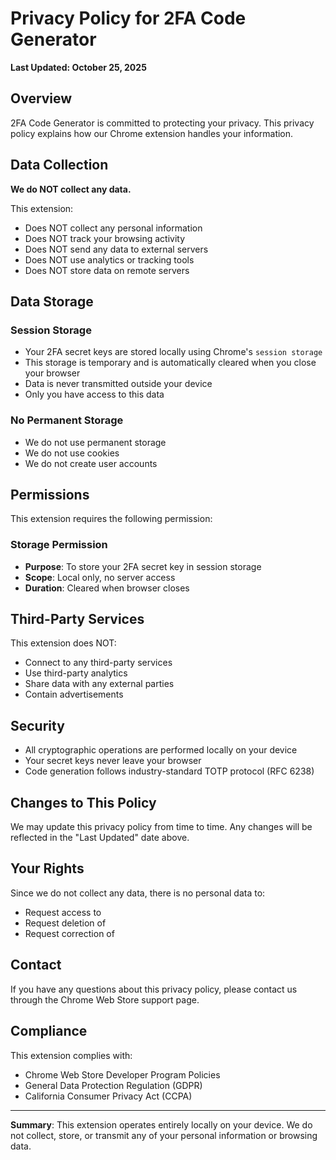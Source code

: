 # Privacy Policy for 2FA Code Generator

**Last Updated: October 25, 2025**

## Overview

2FA Code Generator is committed to protecting your privacy. This privacy policy explains how our Chrome extension handles your information.

## Data Collection

**We do NOT collect any data.**

This extension:
- Does NOT collect any personal information
- Does NOT track your browsing activity
- Does NOT send any data to external servers
- Does NOT use analytics or tracking tools
- Does NOT store data on remote servers

## Data Storage

### Session Storage
- Your 2FA secret keys are stored locally using Chrome's `session storage`
- This storage is temporary and is automatically cleared when you close your browser
- Data is never transmitted outside your device
- Only you have access to this data

### No Permanent Storage
- We do not use permanent storage
- We do not use cookies
- We do not create user accounts

## Permissions

This extension requires the following permission:

### Storage Permission
- **Purpose**: To store your 2FA secret key in session storage
- **Scope**: Local only, no server access
- **Duration**: Cleared when browser closes

## Third-Party Services

This extension does NOT:
- Connect to any third-party services
- Use third-party analytics
- Share data with any external parties
- Contain advertisements

## Security

- All cryptographic operations are performed locally on your device
- Your secret keys never leave your browser
- Code generation follows industry-standard TOTP protocol (RFC 6238)

## Changes to This Policy

We may update this privacy policy from time to time. Any changes will be reflected in the "Last Updated" date above.

## Your Rights

Since we do not collect any data, there is no personal data to:
- Request access to
- Request deletion of
- Request correction of

## Contact

If you have any questions about this privacy policy, please contact us through the Chrome Web Store support page.

## Compliance

This extension complies with:
- Chrome Web Store Developer Program Policies
- General Data Protection Regulation (GDPR)
- California Consumer Privacy Act (CCPA)

---

**Summary**: This extension operates entirely locally on your device. We do not collect, store, or transmit any of your personal information or browsing data.
